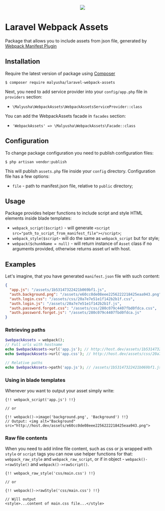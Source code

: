<p align="center">
    <img src="https://travis-ci.org/malyusha/laravel-webpack-assets.svg?branch=master">
</p>

# Laravel Webpack Assets
Package that allows you to include assets from json file, generated by [Webpack Manifest Plugin](https://github.com/danethurber/webpack-manifest-plugin)

## Installation

Require the latest version of package using [Composer](https://getcomposer.org/) 

`$ composer require malyusha/laravel-webpack-assets`

Next, you need to add service provider into your `config/app.php` file in `providers` section:
* `\Malyusha\WebpackAssets\WebpackAssetsServiceProvider::class`

You can add the WebpackAssets facade in `facades` section:
* `'WebpackAssets' => \Malyusha\WebpackAssets\Facade::class`


## Configuration

To change package configuration you need to publish configuration files:

`$ php artisan vendor:publish`

This will publish `assets.php` file inside your `config` directory.
Configuration file has a few options:

* `file` - path to manifest.json file, relative to `public` directory;

## Usage

Package provides helper functions to include script and style HTML elements inside blade templates:

* `webpack_script($script)` - will generate `<script src="path_to_script_from_manifest_file"></script>`;
* `webpack_style($script`- will do the same as `webpack_script` but for style;
* `webpack($chunkName = null)` - will return instance of `Asset` class if no arguments provided, otherwise returns asset url with host.

## Examples

Let's imagine, that you have generated `manifest.json` file with such content:
```json
{
  "app.js": "/assets/1b53147322421b069bf1.js",
  "auth.background.png": "/assets/e60cc0de08eee2256222218425eaa943.png",
  "auth.login.css": "/assets/css/20a7e7e51e1f142b2b1f.css",
  "auth.login.js": "/assets/20a7e7e51e1f142b2b1f.js",
  "auth.password.forgot.css": "/assets/css/280c079c4407fbd0fdca.css",
  "auth.password.forgot.js": "/assets/280c079c4407fbd0fdca.js"
}
```

### Retrieving paths

```php
$webpackAssets = webpack();
// Full urls with hostname
echo $webpackAssets->url('app.js'); // http://host.dev/assets/1b53147322421b069bf1.js
echo $webpackAssets->url('app.css'); // http://host.dev/assets/css/20a7e7e51e1f142b2b1f.css

// Relative paths
echo $webpackAssets->path('app.js'); // /assets/1b53147322421b069bf1.js

```

### Using in blade templates

Whenever you want to output your asset simply write:

```blade
{!! webpack_script('app.js') !!}

// or

{!! webpack()->image('background.png', 'Background') !!} 
// Output: <img alt="Background" src="http://host.dev/assets/e60cc0de08eee2256222218425eaa943.png">
```

### Raw file contents

When you need to add inline file content, such as css or js wrapped with `style` or `script` tags
you can now use helper functions for that: `webpack_raw_style` and `webpack_raw_script`, or if
in object - `webpack()->rawStyle()` and `webpack()->rawScript()`.

```blade
{!! webpack_raw_style('css/main.css') !!}

// or

{!! webpack()->rawStyle('css/main.css') !!}

// Will output
<style>...content of main.css file...</style>
```

